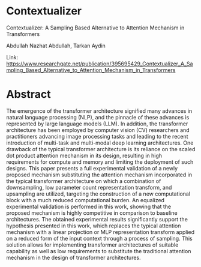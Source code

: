 # Contextualizer
Contextualizer: A Sampling Based Alternative to Attention Mechanism in Transformers 

Abdullah Nazhat Abdullah, Tarkan Aydin

Link: https://www.researchgate.net/publication/395695429_Contextualizer_A_Sampling_Based_Alternative_to_Attention_Mechanism_in_Transformers

# Abstract

The emergence of the transformer architecture signified many advances in natural language processing (NLP), and the pinnacle of these advances is represented by large language models (LLM). In addition, the transformer architecture has been employed by computer vision (CV) researchers and practitioners advancing image processing tasks and leading to the recent introduction of multi-task and multi-modal deep learning architectures. One drawback of the typical transformer architecture is its reliance on the scaled dot product attention mechanism in its design, resulting in high requirements for compute and memory and limiting the deployment of such designs. This paper presents a full experimental validation of a newly proposed mechanism substituting the attention mechanism incorporated in the typical transformer architecture on which a combination of downsampling, low parameter count representation transform, and upsampling are utilized, targeting the construction of a new computational block with a much reduced computational burden. An equalized experimental validation is performed in this work, showing that the proposed mechanism is highly competitive in comparison to baseline architectures. The obtained experimental results significantly support the hypothesis presented in this work, which replaces the typical attention mechanism with a linear projection or MLP representation transform applied on a reduced form of the input context through a process of sampling. This solution allows for implementing transformer architectures of suitable capability as well as low requirements to substitute the traditional attention mechanism in the design of transformer architectures.
